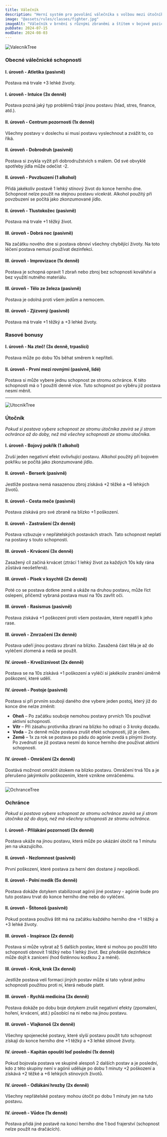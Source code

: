 ```yaml
---
title: Válečník
description: "Herní systém pro povolání válečníka s volbou mezi útočníkem a ochráncem - bojové schopnosti, vůdcovství a taktika"
image: "@assets/rules/classes/fighter.jpg"
imageAlt: "Válečník v brnění s různými zbraněmi a štítem v bojové pozici"
pubDate: 2024-07-15
modDate: 2024-08-03
---
```

![ValecnikTree](@assets/rules/classes/Valecnik.webp)
### Obecné válečnické schopnosti

#### I. úroveň - Atletika (pasivně)
Postava má trvale +3 lehké životy.

#### I. úroveň - Intuice (3x denně)
Postava pozná jaký typ problémů trápí jinou postavu (hlad, stres, finance, atd.).

#### II. úroveň - Centrum pozornosti (1x denně)
Všechny postavy v doslechu si musí postavu vyslechnout a zvážit to, co říká.

#### II. úroveň - Dobrodruh (pasivně)
Postava si zvykla vyžít při dobrodružstvích s málem. Od své obvyklé spotřeby jídla může odečíst -2.

#### II. úroveň - Povzbuzení (1 alkohol)
Přidá jakékoliv postavě 1 lehký stínový život do konce herního dne. Schopnost nelze použít na stejnou postavu vícekrát. Alkohol použitý při povzbuzení se počítá jako zkonzumované jídlo.

#### II. úroveň - Tlustokožec (pasivně)
Postava má trvale +1 těžký život.

#### III. úroveň - Dobrá noc (pasivně)
Na začátku nového dne si postava obnoví všechny chybějící životy. Na toto léčení postava nemusí používat dezinfekci.

#### III. úroveň - Improvizace (1x denně)
Postava je schopná opravit 1 zbraň nebo zbroj bez schopnosti kovářství a bez využití nutného materiálu.

#### III. úroveň - Tělo ze železa (pasivně)
Postava je odolná proti všem jedům a nemocem.

#### III. úroveň - Zjizvený (pasivně)
Postava má trvale +1 těžký a +3 lehké životy.

### Rasové bonusy

#### I. úroveň - Na zteč! (3x denně, trpaslíci)
Postava může po dobu 10s běhat směrem k nepříteli.

#### II. úroveň - První mezi rovnými (pasivně, lidé)
Postava si může vybere jednu schopnost ze stromu ochránce. K této schopnosti má o 1 použití denně více. Tuto schopnost po výběru již postava nesmí měnit.

---

![UtocnikTree](@assets/rules/classes/Utocnik.webp)
### Útočník

*Pokud si postava vybere schopnost ze stromu útočníka zavírá se jí strom ochránce až do doby, než má všechny schopnosti ze stromu útočníka.*

#### I. úroveň - Bojový pokřik (1 alkohol)
Zruší jeden negativní efekt ovlivňující postavu. Alkohol použitý při bojovém pokřiku se počítá jako zkonzumované jídlo.

#### II. úroveň - Berserk (pasivně)
Jestliže postava nemá nasazenou zbroj získává +2 těžké a +6 lehkých životů.

#### II. úroveň - Cesta meče (pasivně)
Postava získává pro své zbraně na blízko +1 poškození.

#### II. úroveň - Zastrašení (2x denně)
Postava vzbuzuje v nepřátelských postavách strach. Tato schopnost neplatí na postavy s touto schopností.

#### III. úroveň - Krvácení (3x denně)
Zasažený cíl začíná krvácet (ztrácí 1 lehký život za každých 10s kdy rána zůstává neošetřená).

#### III. úroveň - Písek v ksychtě (2x denně)
Poté co se postava dotkne země a ukáže na druhou postavu, může říct oslepení, přičemž vybraná postava musí na 10s zavřít oči.

#### III. úroveň - Rasismus (pasivně)
Postava získává +1 poškození proti všem postavám, které nepatří k jeho rase.

#### III. úroveň - Zmrzačení (3x denně)
Postava udeří jinou postavu zbraní na blízko. Zasažená část těla je až do vyléčení zlomená a nedá se použít.

#### IV. úroveň - Krvežíznivost (2x denně)
Postava se na 10s získává +1 poškození a vyléčí si jakékoliv zranění úměrně poškození, které udělí.

#### IV. úroveň - Postoje (pasivně)
Postava si při prvním souboji daného dne vybere jeden postoj, který již do konce dne nelze změnit:

- **Oheň** – Po začátku souboje nemohou postavy prvních 10s používat aktivní schopnosti.
- **Vítr** – Při zásahu protivníka zbraní na blízko ho odrazí o 3 kroky dozadu.
- **Voda** – 2x denně může postava zrušit efekt schopnosti, jíž je cílem.
- **Země** – 1x za rok se postava po pádu do agónie zvedá s plnými životy. Po zvednutí se již postava nesmí do konce herního dne používat aktivní schopnosti.

#### IV. úroveň - Omráčení (2x denně)
Dostává možnost omráčit útokem na blízko postavu. Omráčení trvá 10s a je přerušeno jakýmkoliv poškozením, které vznikne omráčenému.

---

![OchranceTree](@assets/rules/classes/Ochrance.webp)
### Ochránce

*Pokud si postava vybere schopnost ze stromu ochránce zavírá se jí strom útočníka až do doya, než má všechny schopnosti ze stromu ochránce.*

#### I. úroveň - Přilákání pozornosti (3x denně)
Postava ukáže na jinou postavu, která může po ukázání útočit na 1 minutu jen na ukazujícího.

#### II. úroveň - Nezlomnost (pasivně)
První poškození, které postava za herní den dostane ji nepoškodí.

#### II. úroveň - Polní medik (5x denně)
Postava dokáže dotykem stabilizovat agónii jiné postavy - agónie bude pro tuto postavu trvat do konce herního dne nebo do vyléčení.

#### II. úroveň - Štítonoš (pasivně)
Pokud postava používá štít má na začátku každého herního dne +1 těžký a +3 lehké životy.

#### III. úroveň - Inspirace (2x denně)
Postava si může vybrat až 5 dalších postav, které si mohou po použití této schopnosti obnovit 1 těžký nebo 1 lehký život. Bez předešlé dezinfekce může dojít k zanícení (hod 6stěnnou kostkou 2 a méně).

#### III. úroveň - Krok, krok (3x denně)
Jestliže postava velí formaci jiných postav může si tato vybrat jednu schopnosti použitou proti ní, která nebude platit.

#### III. úroveň - Rychlá medicína (3x denně)
Postava dokáže po dobu boje dotykem zrušit negativní efekty (zpomalení, hoření, krvácení, atd.) působící na ni nebo na jinou postavu.

#### III. úroveň - Vlajkonoš (2x denně)
Všechny spojenecké postavy, které slyší postavu použít tuto schopnost získají do konce herního dne +1 těžký a +3 lehké stínové životy.

#### IV. úroveň - Kapitán opouští loď poslední (1x denně)
Pokud bojovala postava ve skupině alespoň 2 dalších postav a je poslední, kdo z této skupiny není v agónii uděluje po dobu 1 minuty +2 poškození a získává +2 těžké a +6 lehkých stínových životů.

#### IV. úroveň - Odlákání hrozby (2x denně)
Všechny nepřátelské postavy mohou útočit po dobu 1 minuty jen na tuto postavu.

#### IV. úroveň - Vůdce (1x denně)
Postava přidá jiné postavě na konci herního dne 1 bod frajerství (schopnost nelze použít na dračácích).
